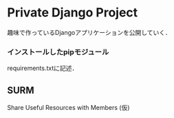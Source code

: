 # Private Django Project #

趣味で作っているDjangoアプリケーションを公開していく．

### インストールしたpipモジュール ###

requirements.txtに記述．

## SURM ##

Share Useful Resources with Members (仮)

